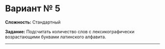 # Вариант № 5
**Сложность:** Стандартный

**Задание:**  Подсчитать количество слов с лексикографически возрастающими буквами латинского алфавита.

---